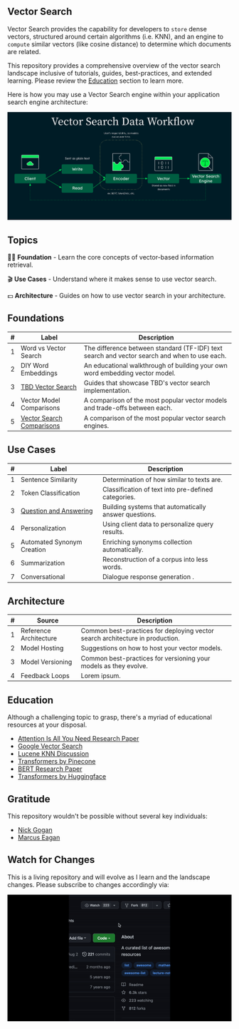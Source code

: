 ## Vector Search

Vector Search provides the capability for developers to `store` dense vectors, structured around certain algorithms (i.e. KNN), and an engine to `compute` similar vectors (like cosine distance) to determine which documents are related.

This repository provides a comprehensive overview of the vector search landscape inclusive of tutorials, guides, best-practices, and extended learning. Please review the [Education](https://github.com/esteininger/vector-search#education) section to learn more.

Here is how you may use a Vector Search engine within your application search engine architecture:

<center><img src="/assets/diagram.png"></center>

## Topics

🧑‍🏫 **Foundation** - Learn the core concepts of vector-based information retrieval.

🎬 **Use Cases** - Understand where it makes sense to use vector search.

💵 **Architecture** - Guides on how to use vector search in your architecture.

## Foundations

| #   | Label                                                               | Description                                                                                  |
| --- | ------------------------------------------------------------------- | -------------------------------------------------------------------------------------------- |
| 1   | Word vs Vector Search                                               | The difference between standard (TF-IDF) text search and vector search and when to use each. |
| 2   | DIY Word Embeddings                                                 | An educational walkthrough of building your own word embedding vector model.                 |
| 3   | [TBD Vector Search](/foundations/tbd-vector-search)                 | Guides that showcase TBD's vector search implementation.                                     |
| 4   | Vector Model Comparisons                                            | A comparison of the most popular vector models and trade-offs between each.                  |
| 5   | [Vector Search Comparisons](/foundations/vector-search-comparisons) | A comparison of the most popular vector search engines.                                      |

## Use Cases

| #   | Label                                                       | Description                                           |
| --- | ----------------------------------------------------------- | ----------------------------------------------------- |
| 1   | Sentence Similarity                                         | Determination of how similar to texts are.            |
| 2   | Token Classification                                        | Classification of text into pre-defined categories.   |
| 3   | [Question and Answering](/use-cases/question-and-answering) | Building systems that automatically answer questions. |
| 4   | Personalization                                             | Using client data to personalize query results.       |
| 5   | Automated Synonym Creation                                  | Enriching synonyms collection automatically.          |
| 6   | Summarization                                               | Reconstruction of a corpus into less words.           |
| 7   | Conversational                                              | Dialogue response generation .                        |

## Architecture

| #   | Source                 | Description                                                                   |
| --- | ---------------------- | ----------------------------------------------------------------------------- |
| 1   | Reference Architecture | Common best-practices for deploying vector search architecture in production. |
| 2   | Model Hosting          | Suggestions on how to host your vector models.                                |
| 3   | Model Versioning       | Common best-practices for versioning your models as they evolve.              |
| 4   | Feedback Loops         | Lorem ipsum.                                                                  |

## Education

Although a challenging topic to grasp, there's a myriad of educational resources at your disposal.

-   [Attention Is All You Need Research Paper](https://arxiv.org/pdf/1706.03762.pdf)
-   [Google Vector Search](https://cloud.google.com/blog/topics/developers-practitioners/find-anything-blazingly-fast-googles-vector-search-technology)
-   [Lucene KNN Discussion](https://issues.apache.org/jira/browse/LUCENE-9004)
-   [Transformers by Pinecone](https://www.pinecone.io/learn/transformers/)
-   [BERT Research Paper](https://arxiv.org/pdf/1810.04805.pdf)
-   [Transformers by Huggingface](https://aclanthology.org/2020.emnlp-demos.6.pdf)

## Gratitude

This repository wouldn't be possible without several key individuals:

-   [Nick Gogan](https://github.com/nickgogan)
-   [Marcus Eagan](https://github.com/MarcusSorealheis)


## Watch for Changes

This is a living repository and will evolve as I learn and the landscape changes. Please subscribe to changes accordingly via:

<center><img src="/assets/watch.gif"></center>

